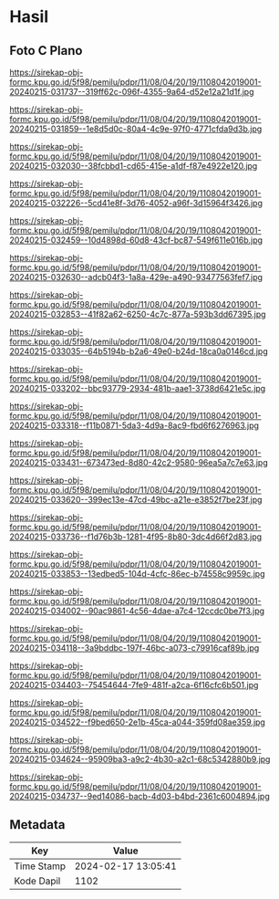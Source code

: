 # Hasil

## Foto C Plano

https://sirekap-obj-formc.kpu.go.id/5f98/pemilu/pdpr/11/08/04/20/19/1108042019001-20240215-031737--319ff62c-096f-4355-9a64-d52e12a21d1f.jpg

https://sirekap-obj-formc.kpu.go.id/5f98/pemilu/pdpr/11/08/04/20/19/1108042019001-20240215-031859--1e8d5d0c-80a4-4c9e-97f0-4771cfda9d3b.jpg

https://sirekap-obj-formc.kpu.go.id/5f98/pemilu/pdpr/11/08/04/20/19/1108042019001-20240215-032030--38fcbbd1-cd65-415e-a1df-f87e4922e120.jpg

https://sirekap-obj-formc.kpu.go.id/5f98/pemilu/pdpr/11/08/04/20/19/1108042019001-20240215-032226--5cd41e8f-3d76-4052-a96f-3d15964f3426.jpg

https://sirekap-obj-formc.kpu.go.id/5f98/pemilu/pdpr/11/08/04/20/19/1108042019001-20240215-032459--10d4898d-60d8-43cf-bc87-549f611e016b.jpg

https://sirekap-obj-formc.kpu.go.id/5f98/pemilu/pdpr/11/08/04/20/19/1108042019001-20240215-032630--adcb04f3-1a8a-429e-a490-93477563fef7.jpg

https://sirekap-obj-formc.kpu.go.id/5f98/pemilu/pdpr/11/08/04/20/19/1108042019001-20240215-032853--41f82a62-6250-4c7c-877a-593b3dd67395.jpg

https://sirekap-obj-formc.kpu.go.id/5f98/pemilu/pdpr/11/08/04/20/19/1108042019001-20240215-033035--64b5194b-b2a6-49e0-b24d-18ca0a0146cd.jpg

https://sirekap-obj-formc.kpu.go.id/5f98/pemilu/pdpr/11/08/04/20/19/1108042019001-20240215-033202--bbc93779-2934-481b-aae1-3738d6421e5c.jpg

https://sirekap-obj-formc.kpu.go.id/5f98/pemilu/pdpr/11/08/04/20/19/1108042019001-20240215-033318--f11b0871-5da3-4d9a-8ac9-fbd6f6276963.jpg

https://sirekap-obj-formc.kpu.go.id/5f98/pemilu/pdpr/11/08/04/20/19/1108042019001-20240215-033431--673473ed-8d80-42c2-9580-96ea5a7c7e63.jpg

https://sirekap-obj-formc.kpu.go.id/5f98/pemilu/pdpr/11/08/04/20/19/1108042019001-20240215-033620--399ec13e-47cd-49bc-a21e-e3852f7be23f.jpg

https://sirekap-obj-formc.kpu.go.id/5f98/pemilu/pdpr/11/08/04/20/19/1108042019001-20240215-033736--f1d76b3b-1281-4f95-8b80-3dc4d66f2d83.jpg

https://sirekap-obj-formc.kpu.go.id/5f98/pemilu/pdpr/11/08/04/20/19/1108042019001-20240215-033853--13edbed5-104d-4cfc-86ec-b74558c9959c.jpg

https://sirekap-obj-formc.kpu.go.id/5f98/pemilu/pdpr/11/08/04/20/19/1108042019001-20240215-034002--90ac9861-4c56-4dae-a7c4-12ccdc0be7f3.jpg

https://sirekap-obj-formc.kpu.go.id/5f98/pemilu/pdpr/11/08/04/20/19/1108042019001-20240215-034118--3a9bddbc-197f-46bc-a073-c79916caf89b.jpg

https://sirekap-obj-formc.kpu.go.id/5f98/pemilu/pdpr/11/08/04/20/19/1108042019001-20240215-034403--75454644-7fe9-481f-a2ca-6f16cfc6b501.jpg

https://sirekap-obj-formc.kpu.go.id/5f98/pemilu/pdpr/11/08/04/20/19/1108042019001-20240215-034522--f9bed650-2e1b-45ca-a044-359fd08ae359.jpg

https://sirekap-obj-formc.kpu.go.id/5f98/pemilu/pdpr/11/08/04/20/19/1108042019001-20240215-034624--95909ba3-a9c2-4b30-a2c1-68c5342880b9.jpg

https://sirekap-obj-formc.kpu.go.id/5f98/pemilu/pdpr/11/08/04/20/19/1108042019001-20240215-034737--9ed14086-bacb-4d03-b4bd-2361c6004894.jpg


## Metadata

| Key        | Value               |
| ---------- | ------------------- |
| Time Stamp | 2024-02-17 13:05:41 |
| Kode Dapil | 1102                |



